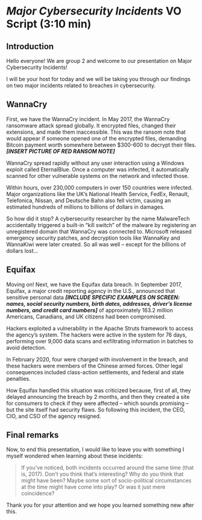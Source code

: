 # *Major Cybersecurity Incidents* VO Script (3:10 min)

## Introduction
Hello everyone! We are group 2 and welcome to our presentation on Major Cybersecurity Incidents!

I will be your host for today and we will be taking you through our findings on two major incidents related to breaches in cybersecurity.

## WannaCry
First, we have the WannaCry incident. In May 2017, the WannaCry ransomware attack spread globally. It encrypted files, changed their extensions, and made them inaccessible. This was the ransom note that would appear if someone opened one of the encrypted files, demanding Bitcoin payment worth somewhere between $300-600 to decrypt their files. ***[INSERT PICTURE OF RED RANSOM NOTE]*** 

WannaCry spread rapidly without any user interaction using a Windows exploit called EternalBlue. Once a computer was infected, it automatically scanned for other vulnerable systems on the network and infected those.

Within hours, over 230,000 computers in over 150 countries were infected. Major organizations like the UK’s National Health Service, FedEx, Renault, Telefonica, Nissan, and Deutsche Bahn also fell victim, causing an estimated hundreds of millions to billions of dollars in damages.

So how did it stop? A cybersecurity researcher by the name MalwareTech accidentally triggered a built-in “kill switch” of the malware by registering an unregistered domain that WannaCry was connected to. Microsoft released emergency security patches, and decryption tools like WannaKey and WannaKiwi were later created. So all was well – except for the billions of dollars lost...

## Equifax
Moving on! Next, we have the Equifax data breach. In September 2017, Equifax, a major credit reporting agency in the U.S., announced that sensitive personal data ***[INCLUDE SPECIFIC EXAMPLES ON SCREEN: names, social security numbers, birth dates, addresses, driver’s license numbers, and credit card numbers]*** of approximately 163.2 million Americans, Canadians, and UK citizens had been compromised.

Hackers exploited a vulnerability in the Apache Struts framework to access the agency’s system. The hackers were active in the system for 76 days, performing over 9,000 data scans and exfiltrating information in batches to avoid detection.

In February 2020, four were charged with involvement in the breach, and these hackers were members of the Chinese armed forces. Other legal consequences included class-action settlements, and federal and state penalties.

How Equifax handled this situation was criticized because, first of all, they delayed announcing the breach by 2 months, and then they created a site for consumers to check if they were affected – which sounds promising – but the site itself had security flaws. So following this incident, the CEO, CIO, and CSO of the agency resigned.

## Final remarks
Now, to end this presentation, I would like to leave you with something I myself wondered when learning about these incidents:
> If you’ve noticed, both incidents occurred around the same time (that is, 2017). Don’t you think that’s interesting? Why do you think that might have been? Maybe some sort of socio-political circumstances at the time might have come into play? Or was it just mere coincidence?

Thank you for your attention and we hope you learned something new after this.
